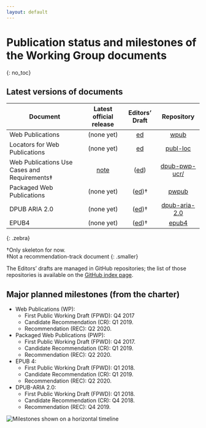 ```yaml
---
layout: default
---
```


# Publication status and milestones of the Working Group documents
{: no_toc}

## Latest versions of documents

| Document | Latest official release | Editors’ Draft | Repository |
|----------|:-----------------------:|:--------------:|:----------:|
| Web Publications                             | (none yet) | [ed](https://w3c.github.io/wpub/)              | [wpub](https://github.com/w3c/wpub/)                  |
| Locators for Web Publications                | (none yet) | [ed](https://w3c.github.io/publ-loc/)          | [publ-loc](https://github.com/w3c/publ-loc/)          |
| Web Publications Use Cases and Requirements‡ | [note](https://www.w3.org/TR/pwp-ucr/) | ([ed](https://w3c.github.io/dpub-pwp-ucr/))| [dpub-pwp-ucr/](https://github.com/w3c/dpub-pwp-ucr//)                |
| Packaged Web Publications                    | (none yet) | ([ed](https://w3c.github.io/pwpub/))†          | [pwpub](https://github.com/w3c/pwpub/)                |
| DPUB ARIA 2.0                                | (none yet) | ([ed](https://w3c.github.io/dpub-aria-2.0/))†  | [dpub-aria-2.0](https://github.com/w3c/dpub-aria-2.0) |
| EPUB4                                        | (none yet) | ([ed](https://w3c.github.io/epub4/))†          | [epub4](https://github.com/w3c/epub4/)                |
{: .zebra}

†Only skeleton for now.   
‡Not a recommendation-track document
{: .smaller}

<!-- <div data-apiary="specifications"></div> -->

The Editors’ drafts are managed in GitHub repositories; the list of those repositories is available on the [GitHub index page](https://github.com/search?q=topic%3Apubl-wg+org%3Aw3c&type=Repositories).

## Major planned milestones (from the charter)

* Web Publications (WP):
    * First Public Working Draft (FPWD): Q4 2017
    * Candidate Recommendation (CR): Q1 2019.
    * Recommendation (REC): Q2 2020.
* Packaged Web Publications (PWP):
    * First Public Working Draft (FPWD): Q4 2017.
    * Candidate Recommendation (CR): Q1 2019.
    * Recommendation (REC): Q2 2020.
* EPUB 4:
    * First Public Working Draft (FPWD): Q1 2018.
    * Candidate Recommendation (CR): Q1 2019.
    * Recommendation (REC): Q2 2020.
* DPUB-ARIA 2.0:
    * First Public Working Draft (FPWD): Q1 2018.
    * Candidate Recommendation (CR): Q4 2018.
    * Recommendation (REC): Q4 2019.

![Milestones shown on a horizontal timeline](https://www.w3.org/2017/04/publ-wg-charter/figures/timeline.svg)
